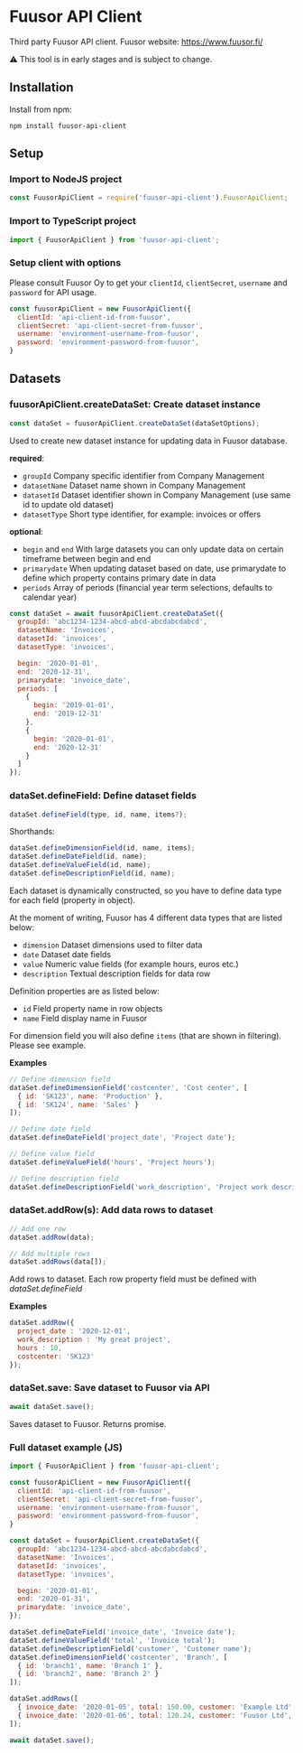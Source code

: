 # Fuusor API Client
Third party Fuusor API client. Fuusor website: https://www.fuusor.fi/

:warning: This tool is in early stages and is subject to change. 

## Installation

Install from npm:

```
npm install fuusor-api-client
```

## Setup

### Import to NodeJS project

```javascript
const FuusorApiClient = require('fuusor-api-client').FuusorApiClient;
```

### Import to TypeScript project

```javascript
import { FuusorApiClient } from 'fuusor-api-client';
```

### Setup client with options

Please consult Fuusor Oy to get your `clientId`, `clientSecret`, `username` and `password` for API usage.

```javascript
const fuusorApiClient = new FuusorApiClient({
  clientId: 'api-client-id-from-fuusor',
  clientSecret: 'api-client-secret-from-fuusor',
  username: 'environment-username-from-fuusor',
  password: 'environment-password-from-fuusor',
}
```

## Datasets

### fuusorApiClient.createDataSet: Create dataset instance

```javascript
const dataSet = fuusorApiClient.createDataSet(dataSetOptions);
```

Used to create new dataset instance for updating data in Fuusor database.

**required**:

* `groupId` Company specific identifier from Company Management
* `datasetName` Dataset name shown in Company Management
* `datasetId` Dataset identifier shown in Company Management (use same id to update old dataset)
* `datasetType` Short type identifier, for example: invoices or offers

**optional**:

* `begin` and `end` With large datasets you can only update data on certain timeframe between begin and end
* `primarydate` When updating dataset based on date, use primarydate to define which property contains primary date in data
* `periods` Array of periods (financial year term selections, defaults to calendar year)

```javascript
const dataSet = await fuusorApiClient.createDataSet({
  groupId: 'abc1234-1234-abcd-abcd-abcdabcdabcd',
  datasetName: 'Invoices',
  datasetId: 'invoices',
  datasetType: 'invoices',

  begin: '2020-01-01',
  end: '2020-12-31',
  primarydate: 'invoice_date',
  periods: [
    { 
      begin: '2019-01-01',
      end: '2019-12-31'
    },
    {
      begin: '2020-01-01',
      end: '2020-12-31'
    }
  ]
});
```

### dataSet.defineField: Define dataset fields

```javascript
dataSet.defineField(type, id, name, items?);
```

Shorthands:

```javascript
dataSet.defineDimensionField(id, name, items);
dataSet.defineDateField(id, name);
dataSet.defineValueField(id, name);
dataSet.defineDescriptionField(id, name);
```

Each dataset is dynamically constructed, so you have to define data type for each field (property in object).

At the moment of writing, Fuusor has 4 different data types that are listed below:

* `dimension` Dataset dimensions used to filter data
* `date` Dataset date fields
* `value` Numeric value fields (for example hours, euros etc.)
* `description` Textual description fields for data row

Definition properties are as listed below:

* `id` Field property name in row objects
* `name` Field display name in Fuusor

For dimension field you will also define `items` (that are shown in filtering). Please see example.

**Examples**

```javascript
// Define dimension field
dataSet.defineDimensionField('costcenter', 'Cost center', [
  { id: 'SK123', name: 'Production' },
  { id: 'SK124', name: 'Sales' }
]);

// Define date field 
dataSet.defineDateField('project_date', 'Project date');

// Define value field
dataSet.defineValueField('hours', 'Project hours');

// Define description field
dataSet.defineDescriptionField('work_description', 'Project work description');
```

### dataSet.addRow(s): Add data rows to dataset

```javascript
// Add one row
dataSet.addRow(data);

// Add multiple rows
dataSet.addRows(data[]);
```

Add rows to dataset. Each row property field must be defined with *dataSet.defineField*

**Examples**

```javascript
dataSet.addRow({
  project_date : '2020-12-01',
  work_description : 'My great project',
  hours : 10,
  costcenter: 'SK123'
});
```

### dataSet.save: Save dataset to Fuusor via API

```javascript
await dataSet.save();
```

Saves dataset to Fuusor. Returns promise.

### Full dataset example (JS)

```javascript
import { FuusorApiClient } from 'fuusor-api-client';

const fuusorApiClient = new FuusorApiClient({
  clientId: 'api-client-id-from-fuusor',
  clientSecret: 'api-client-secret-from-fuusor',
  username: 'environment-username-from-fuusor',
  password: 'environment-password-from-fuusor',
}

const dataSet = fuusorApiClient.createDataSet({
  groupId: 'abc1234-1234-abcd-abcd-abcdabcdabcd',
  datasetName: 'Invoices',
  datasetId: 'invoices',
  datasetType: 'invoices',

  begin: '2020-01-01',
  end: '2020-01-31',
  primarydate: 'invoice_date',
});

dataSet.defineDateField('invoice_date', 'Invoice date');
dataSet.defineValueField('total', 'Invoice total');
dataSet.defineDescriptionField('customer', 'Customer name');
dataSet.defineDimensionField('costcenter', 'Branch', [
  { id: 'branch1', name: 'Branch 1' },
  { id: 'branch2', name: 'Branch 2' }
]);

dataSet.addRows([
  { invoice_date: '2020-01-05', total: 150.00, customer: 'Example Ltd', costcenter: 'branch1' },
  { invoice_date: '2020-01-06', total: 120.24, customer: 'Fuusor Ltd', costcenter: 'branch2' }
]);

await dataSet.save();
```
